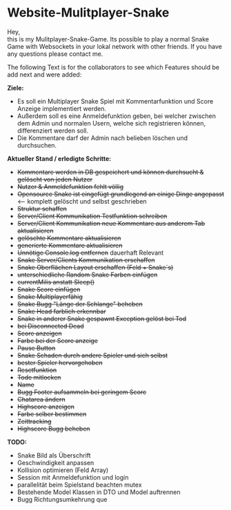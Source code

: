 # Website-Mulitplayer-Snake

Hey, <br>
this is my Mulitplayer-Snake-Game.
Its possible to play a normal Snake Game with Websockets in your lokal network with other friends.
If you have any questions please contact me.


The following Text is for the collaborators to see which Features should be add next and were added:

**Ziele:** <br>
- Es soll ein Multiplayer Snake Spiel mit Kommentarfunktion und Score Anzeige implementiert werden. 
- Außerdem soll es eine Anmeldefunktion geben, bei welcher zwischen dem Admin und normalen Usern, welche sich registrieren können, differenziert werden soll. 
- Die Kommentare darf der Admin nach belieben löschen und durchsuchen.

**Aktueller Stand / erledigte Schritte:** <br>
- ~~Kommentare werden in DB gespeichert und können durchsucht & gelöscht von jeden Nutzer~~
- ~~Nutzer & Anmeldefunktion fehlt völlig~~
- ~~Opensource Snake ist eingefügt grundlegend an einige Dinge angepasst~~ <-- komplett gelöscht und selbst geschrieben
- ~~Struktur schaffen~~
- ~~Server/Client Kommunikation Testfunktion schreiben~~
- ~~Server/Client Kommunikation neue Kommentare aus anderem Tab aktualisieren~~
- ~~gelöschte Kommentare aktualisieren~~
- ~~generierte Kommentare aktualisieren~~
- ~~Unnötige Console.log entfernen~~ dauerhaft Relevant
- ~~Snake Server/Clients Kommunikation erschaffen~~
- ~~Snake Oberflächen Layout erschaffen (Feld + Snake´s)~~
- ~~unterschiedliche Random Snake Farben einfügen~~
- ~~currentMilis anstatt Sleep()~~
- ~~Snake Score einfügen~~
- ~~Snake Multiplayerfähig~~
- ~~Snake Bugg "Länge der Schlange" beheben~~
- ~~Snake Head farblich erkennbar~~
- ~~Snake in anderer Snake gespawnt Execption gelöst bei Tod~~
- ~~bei Disconnected Dead~~
- ~~Score anzeigen~~
- ~~Farbe bei der Score anzeige~~
- ~~Pause Button~~
- ~~Snake Schaden durch andere Spieler und sich selbst~~
- ~~bester Spieler hervorgehoben~~
- ~~Resetfunktion~~
- ~~Tode mitlocken~~
- ~~Name~~
- ~~Bugg Footer aufsammeln bei geringem Score~~
- ~~Chatarea ändern~~
- ~~Highscore anzeigen~~
- ~~Farbe selber bestimmen~~
- ~~Zeittracking~~
- ~~Highscore Bugg beheben~~ 

**TODO:** <br>
- Snake Bild als Überschrift
- Geschwindigkeit anpassen
- Kollision optimieren (Feld Array)
- Session mit Anmeldefunktion und login
- parallelität beim Spielstand beachten mutex
- Bestehende Model Klassen in DTO und Model auftrennen
- Bugg Richtungsumkehrung que 
